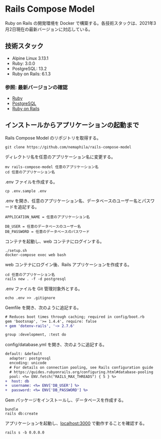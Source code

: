 # Rails Compose Model

Ruby on Rails の開発環境を Docker で構築する。各技術スタックは、2021年3月2日現在の最新バージョンに対応している。

## 技術スタック

- Alpine Linux 3.13.1
- Ruby: 3.0.0
- PostgreSQL: 13.2
- Ruby on Rails: 6.1.3

### 参照: 最新バージョンの確認

- [Ruby](https://hub.docker.com/_/ruby/)
- [PostgreSQL](https://hub.docker.com/_/postgres/)
- [Ruby on Rails](https://github.com/rails/rails/releases)

## インストールからアプリケーションの起動まで

Rails Compose Model のリポジトリを取得する。

```shell
git clone https://github.com/nemaphila/rails-compose-model
```

ディレクトリ名を任意のアプリケーション名に変更する。

```shell
mv rails-compose-model 任意のアプリケーション名
cd 任意のアプリケーション名
```

.env ファイルを作成する。

```shell
cp .env.sample .env
```

.env を開き、任意のアプリケーション名、データベースのユーザー名とパスワードを追記する。

```
APPLICATION_NAME = 任意のアプリケーション名

DB_USER = 任意のデータベースのユーザー名
DB_PASSWORD = 任意のデータベースのパスワード
```

コンテナを起動し、web コンテナにログインする。

```shell
./setup.sh
docker-compose exec web bash
```

web コンテナにログイン後、Rails アプリケーションを作成する。

```shell
cd 任意のアプリケーション名
rails new . -f -d postgresql
```
.env ファイルを Git 管理対象外とする。
```shell
echo .env >> .gitignore
```
Gemfile を開き、次のように追記する。
```diff
# Reduces boot times through caching; required in config/boot.rb
gem 'bootsnap', '>= 1.4.4', require: false
+ gem 'dotenv-rails', '~> 2.7.6'

group :development, :test do
```
config/database.yml を開き、次のように追記する。
```diff
default: &default
  adapter: postgresql
  encoding: unicode
  # For details on connection pooling, see Rails configuration guide
  # https://guides.rubyonrails.org/configuring.html#database-pooling
  pool: <%= ENV.fetch("RAILS_MAX_THREADS") { 5 } %>
+  host: db
+  username: <%= ENV['DB_USER'] %>
+  password: <%= ENV['DB_PASSWORD'] %>
```

Gem パッケージをインストールし、データベースを作成する。

```shell
bundle
rails db:create
```

アプリケーションを起動し、[localhost:3000](http://localhost:3000/) で動作することを確認する。

```shell
rails s -b 0.0.0.0
```
